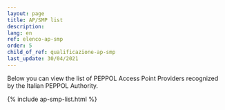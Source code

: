 ```yaml
---
layout: page
title: AP/SMP list
description:
lang: en
ref: elenco-ap-smp
order: 5
child_of_ref: qualificazione-ap-smp
last_update: 30/04/2021
---
```


Below you can view the list of PEPPOL Access Point Providers recognized by the Italian PEPPOL Authority.

{% include ap-smp-list.html %}
